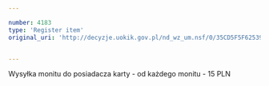 ```yaml
---

number: 4183
type: 'Register item'
original_uri: 'http://decyzje.uokik.gov.pl/nd_wz_um.nsf/0/35CD5F5F62539896C1257AF5002E68AF?OpenDocument'


---
```


Wysyłka monitu do posiadacza karty - od każdego monitu - 15 PLN
